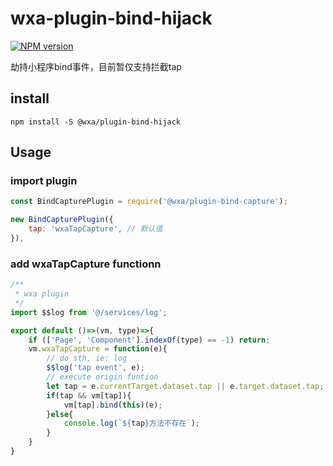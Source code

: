 # wxa-plugin-bind-hijack

[![NPM version](https://img.shields.io/npm/v/@wxa/plugin-replace.svg)](https://www.npmjs.com/package/@wxa/plugin-replace)

劫持小程序bind事件，目前暂仅支持拦截tap

## install
```
npm install -S @wxa/plugin-bind-hijack
```


## Usage
### import plugin
```javascript
const BindCapturePlugin = require('@wxa/plugin-bind-capture');

new BindCapturePlugin({
    tap: 'wxaTapCapture', // 默认值
}),
```

### add wxaTapCapture functionn
```javascript
/**
 * wxa plugin
 */
import $$log from '@/services/log';

export default ()=>(vm, type)=>{
    if (['Page', 'Component'].indexOf(type) == -1) return;
    vm.wxaTapCapture = function(e){
        // do sth, ie: log
        $$log('tap event', e);
        // execute origin funtion
        let tap = e.currentTarget.dataset.tap || e.target.dataset.tap;
        if(tap && vm[tap]){
            vm[tap].bind(this)(e);
        }else{
            console.log(`${tap}方法不存在`);
        }
    }
}
```
